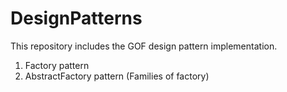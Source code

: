 # DesignPatterns
This repository includes the GOF design pattern implementation.

1. Factory pattern
2. AbstractFactory pattern (Families of factory)
